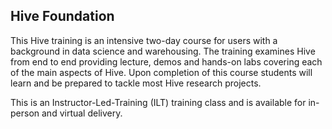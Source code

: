 ## Hive Foundation

This Hive training is an intensive two-day course for users with a background in data science and warehousing. The training examines Hive from end to end providing lecture, demos and hands-on labs covering each of the main aspects of Hive. Upon completion of this course students will learn and be prepared to tackle most Hive research projects.

This is an Instructor-Led-Training (ILT) training class and is available for in-person and virtual delivery.
